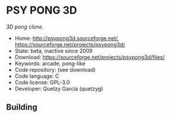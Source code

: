 # PSY PONG 3D

_3D pong clone._

- Home: http://psypong3d.sourceforge.net/, https://sourceforge.net/projects/psypong3d/
- State: beta, inactive since 2009
- Download: https://sourceforge.net/projects/psypong3d/files/
- Keywords: arcade, pong-like
- Code repository: (see download)
- Code language: C
- Code license: GPL-3.0
- Developer: Quetzy Garcia (quetzyg)

## Building
